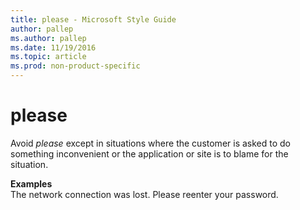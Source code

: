 ```yaml
---
title: please - Microsoft Style Guide
author: pallep
ms.author: pallep
ms.date: 11/19/2016
ms.topic: article
ms.prod: non-product-specific
---
```


# please

Avoid *please* except
in situations where the customer is asked to do something
inconvenient or the application or site is to blame for the situation. 

**Examples**  
The network connection was lost. Please reenter your password. 
